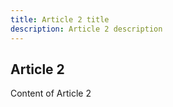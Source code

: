 ```yaml
---
title: Article 2 title
description: Article 2 description
---
```


## Article 2

Content of Article 2